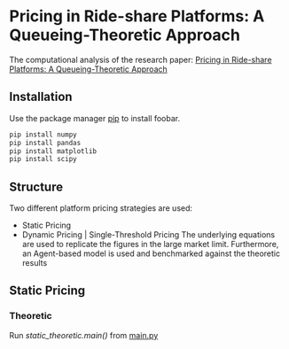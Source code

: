 # Pricing in Ride-share Platforms: A Queueing-Theoretic Approach
The computational analysis of the research paper: [Pricing in Ride-share Platforms: A Queueing-Theoretic Approach](http://www.columbia.edu/~ww2040/8100F16/Riquelme-Johari-Banerjee.pdf)

## Installation
Use the package manager [pip](https://pip.pypa.io/en/stable/) to install foobar.
```bash
pip install numpy
pip install pandas
pip install matplotlib
pip install scipy
```

## Structure 
Two different platform pricing strategies are used:
* Static Pricing
* Dynamic Pricing | Single-Threshold Pricing 
The underlying equations are used to replicate the figures in the large market limit.
Furthermore, an Agent-based model is used and benchmarked against the theoretic results

## Static Pricing
### Theoretic
Run *static_theoretic.main()* from [main.py](main.py)
